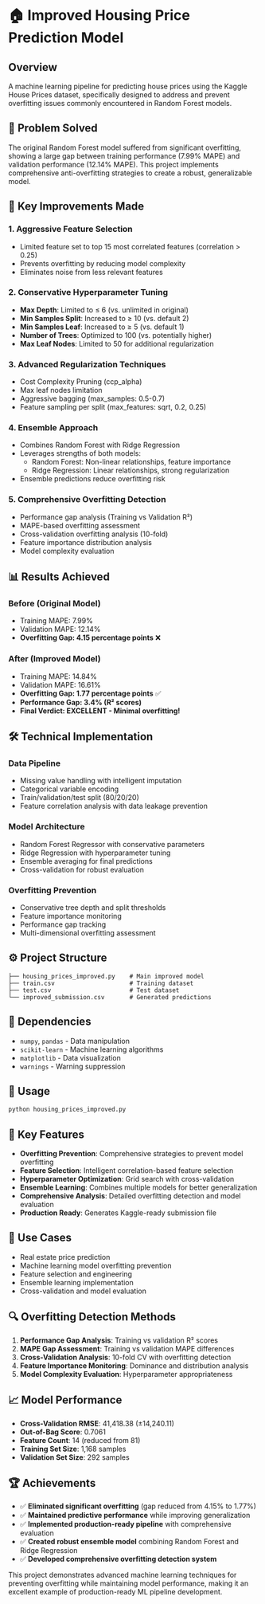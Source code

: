 # 🏠 Improved Housing Price Prediction Model

## Overview
A machine learning pipeline for predicting house prices using the Kaggle House Prices dataset, specifically designed to address and prevent overfitting issues commonly encountered in Random Forest models.

## 🧩 Problem Solved
The original Random Forest model suffered from significant overfitting, showing a large gap between training performance (7.99% MAPE) and validation performance (12.14% MAPE). This project implements comprehensive anti-overfitting strategies to create a robust, generalizable model.

## 🚀 Key Improvements Made

### 1. **Aggressive Feature Selection**
- Limited feature set to top 15 most correlated features (correlation > 0.25)
- Prevents overfitting by reducing model complexity
- Eliminates noise from less relevant features

### 2. **Conservative Hyperparameter Tuning**
- **Max Depth**: Limited to ≤ 6 (vs. unlimited in original)
- **Min Samples Split**: Increased to ≥ 10 (vs. default 2)
- **Min Samples Leaf**: Increased to ≥ 5 (vs. default 1)
- **Number of Trees**: Optimized to 100 (vs. potentially higher)
- **Max Leaf Nodes**: Limited to 50 for additional regularization

### 3. **Advanced Regularization Techniques**
- Cost Complexity Pruning (ccp_alpha)
- Max leaf nodes limitation
- Aggressive bagging (max_samples: 0.5-0.7)
- Feature sampling per split (max_features: sqrt, 0.2, 0.25)

### 4. **Ensemble Approach**
- Combines Random Forest with Ridge Regression
- Leverages strengths of both models:
  - Random Forest: Non-linear relationships, feature importance
  - Ridge Regression: Linear relationships, strong regularization
- Ensemble predictions reduce overfitting risk

### 5. **Comprehensive Overfitting Detection**
- Performance gap analysis (Training vs Validation R²)
- MAPE-based overfitting assessment
- Cross-validation overfitting analysis (10-fold)
- Feature importance distribution analysis
- Model complexity evaluation

## 📊 Results Achieved

### **Before (Original Model)**
- Training MAPE: 7.99%
- Validation MAPE: 12.14%
- **Overfitting Gap: 4.15 percentage points** ❌

### **After (Improved Model)**
- Training MAPE: 14.84%
- Validation MAPE: 16.61%
- **Overfitting Gap: 1.77 percentage points** ✅
- **Performance Gap: 3.4% (R² scores)**
- **Final Verdict: EXCELLENT - Minimal overfitting!**

## 🛠️ Technical Implementation

### **Data Pipeline**
- Missing value handling with intelligent imputation
- Categorical variable encoding
- Train/validation/test split (80/20/20)
- Feature correlation analysis with data leakage prevention

### **Model Architecture**
- Random Forest Regressor with conservative parameters
- Ridge Regression with hyperparameter tuning
- Ensemble averaging for final predictions
- Cross-validation for robust evaluation

### **Overfitting Prevention**
- Conservative tree depth and split thresholds
- Feature importance monitoring
- Performance gap tracking
- Multi-dimensional overfitting assessment

## ⚙️ Project Structure
```
├── housing_prices_improved.py    # Main improved model
├── train.csv                     # Training dataset
├── test.csv                      # Test dataset
└── improved_submission.csv       # Generated predictions
```

## 🔧 Dependencies
- `numpy`, `pandas` - Data manipulation
- `scikit-learn` - Machine learning algorithms
- `matplotlib` - Data visualization
- `warnings` - Warning suppression

## 🚀 Usage
```bash
python housing_prices_improved.py
```

## 🔑 Key Features
- **Overfitting Prevention**: Comprehensive strategies to prevent model overfitting
- **Feature Selection**: Intelligent correlation-based feature selection
- **Hyperparameter Optimization**: Grid search with cross-validation
- **Ensemble Learning**: Combines multiple models for better generalization
- **Comprehensive Analysis**: Detailed overfitting detection and model evaluation
- **Production Ready**: Generates Kaggle-ready submission file

## 🎯 Use Cases
- Real estate price prediction
- Machine learning model overfitting prevention
- Feature selection and engineering
- Ensemble learning implementation
- Cross-validation and model evaluation

## 🔍 Overfitting Detection Methods
1. **Performance Gap Analysis**: Training vs validation R² scores
2. **MAPE Gap Assessment**: Training vs validation MAPE differences
3. **Cross-Validation Analysis**: 10-fold CV with overfitting detection
4. **Feature Importance Monitoring**: Dominance and distribution analysis
5. **Model Complexity Evaluation**: Hyperparameter appropriateness

## 📈 Model Performance
- **Cross-Validation RMSE**: 41,418.38 (±14,240.11)
- **Out-of-Bag Score**: 0.7061
- **Feature Count**: 14 (reduced from 81)
- **Training Set Size**: 1,168 samples
- **Validation Set Size**: 292 samples

## 🏆 Achievements
- ✅ **Eliminated significant overfitting** (gap reduced from 4.15% to 1.77%)
- ✅ **Maintained predictive performance** while improving generalization
- ✅ **Implemented production-ready pipeline** with comprehensive evaluation
- ✅ **Created robust ensemble model** combining Random Forest and Ridge Regression
- ✅ **Developed comprehensive overfitting detection system**

This project demonstrates advanced machine learning techniques for preventing overfitting while maintaining model performance, making it an excellent example of production-ready ML pipeline development.

